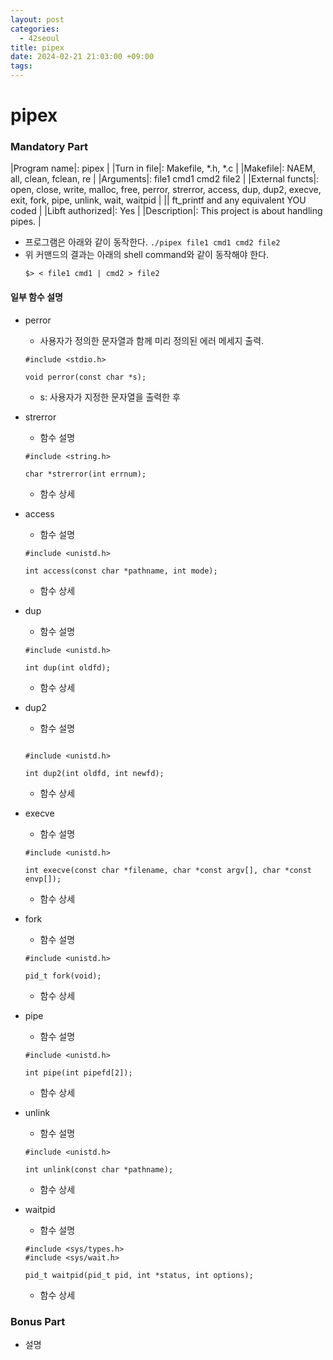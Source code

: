 ```yaml
---
layout: post
categories:
  - 42seoul
title: pipex
date: 2024-02-21 21:03:00 +09:00
tags:
---
```

# pipex

### Mandatory Part

|Program name|: pipex |
|Turn in file|: Makefile, \*.h, \*.c |
|Makefile|: NAEM, all, clean, fclean, re |
|Arguments|: file1 cmd1 cmd2 file2 |
|External functs|: open, close, write, malloc, free, perror, strerror, access, dup, dup2, execve, exit, fork, pipe, unlink, wait, waitpid |
|| ft_printf and any equivalent YOU coded |
|Libft authorized|: Yes |
|Description|: This project is about handling pipes. |

- 프로그램은 아래와 같이 동작한다.
		`./pipex file1 cmd1 cmd2 file2`
- 위 커맨드의 결과는 아래의 shell command와 같이 동작해야 한다.
	```
	$> < file1 cmd1 | cmd2 > file2
	```

#### 일부 함수 설명
- perror
	- 사용자가 정의한 문자열과 함께 미리 정의된 에러 메세지 출력.
	
	```
	#include <stdio.h> 
	
	void perror(const char *s);
	```
	
	- s: 사용자가 지정한 문자열을 출력한 후 
- strerror
	- 함수 설명
	
	```
	#include <string.h> 
	
	char *strerror(int errnum);
	```
	
	- 함수 상세
- access
	- 함수 설명
	
	```
	#include <unistd.h> 
	
	int access(const char *pathname, int mode);
	```
	
	- 함수 상세
- dup
	- 함수 설명
	
	```
	#include <unistd.h> 
	
	int dup(int oldfd);
	```
	
	- 함수 상세
- dup2
	- 함수 설명
	```
	
	#include <unistd.h> 
	
	int dup2(int oldfd, int newfd);
	```
	
	- 함수 상세
- execve
	- 함수 설명
	
	```
	#include <unistd.h>
	
	int execve(const char *filename, char *const argv[], char *const envp[]);
	```
	
	- 함수 상세
- fork
	- 함수 설명
	
	```
	#include <unistd.h>
	
	pid_t fork(void);
	```
	
	- 함수 상세
- pipe
	- 함수 설명
	
	```
	#include <unistd.h>
	
	int pipe(int pipefd[2]);
	```
	
	- 함수 상세
- unlink
	- 함수 설명
	
	```
	#include <unistd.h>
	
	int unlink(const char *pathname);
	```
	
	- 함수 상세
- waitpid
	- 함수 설명
	
	```
	#include <sys/types.h>
	#include <sys/wait.h>
	
	pid_t waitpid(pid_t pid, int *status, int options);
	```
	
	- 함수 상세

### Bonus Part
- 설명
